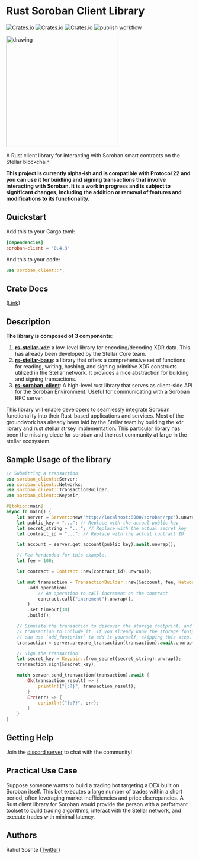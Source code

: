 # Rust Soroban Client Library

![Crates.io](https://img.shields.io/crates/v/soroban-client)
![Crates.io](https://img.shields.io/crates/l/soroban-client)
![Crates.io](https://img.shields.io/crates/d/soroban-client)
![publish workflow](https://github.com/rahul-soshte/rs-soroban-client/actions/workflows/publish.yml/badge.svg)

<img src="img/rust-soroban-client-logo.png" alt="drawing" width="300"/>

A Rust client library for interacting with Soroban smart contracts on the Stellar blockchain

**This project is currently alpha-ish and is compatible with Protocol 22 and you can use it for  buidling and signing transactions that involve interacting with Soroban. It is a work in progress and is subject to significant changes, including the addition or removal of features and modifications to its functionality.**

## Quickstart

Add this to your Cargo.toml:

```toml
[dependencies]
soroban-client = "0.4.3"
```

And this to your code:

```rust
use soroban_client::*;
```

## Crate Docs

([Link](https://docs.rs/soroban-client/latest/soroban_client/))

## Description

**The library is composed of 3 components**:

1. **[rs-stellar-xdr](https://github.com/stellar/rs-stellar-xdr)**: a low-level library for encoding/decoding XDR data. This has already been developed by the Stellar Core team.
2. **[rs-stellar-base](https://github.com/rahul-soshte/rs-stellar-base)**: a library that offers a comprehensive set of functions for reading, writing, hashing, and signing primitive XDR constructs utilized in the Stellar network. It provides a nice abstraction for building and signing transactions.
3. **[rs-soroban-client](https://github.com/rahul-soshte/rs-soroban-client)**: A high-level rust library that serves as client-side API for the Soroban Environment. Useful for communicating with a Soroban RPC server.

This library will enable developers to seamlessly integrate Soroban functionality into their Rust-based applications and services. Most of the groundwork has already been laid by the Stellar team by building the xdr library and  rust stellar strkey implementation. This particular library has been the missing piece for soroban and the rust community at large in the stellar ecosystem.


## Sample Usage of the library

```rust
// Submitting a transaction
use soroban_client::Server;
use soroban_client::Networks;
use soroban_client::TransactionBuilder;
use soroban_client::Keypair;

#[tokio::main]
async fn main() {
    let server = Server::new("http://localhost:8000/soroban/rpc").unwrap();
    let public_key = "..."; // Replace with the actual public key
    let secret_string = "..."; // Replace with the actual secret key
    let contract_id = "..."; // Replace with the actual contract ID

    let account = server.get_account(public_key).await.unwrap();

    // Fee hardcoded for this example.
    let fee = 100;

    let contract = Contract::new(contract_id).unwrap();

    let mut transaction = TransactionBuilder::new(&account, fee, Networks::STANDALONE)
        .add_operation(
            // An operation to call increment on the contract
            contract.call("increment").unwrap(),
        )
        .set_timeout(30)
        .build();

    // Simulate the transaction to discover the storage footprint, and update the
    // transaction to include it. If you already know the storage footprint you
    // can use `add_footprint` to add it yourself, skipping this step.
    transaction = server.prepare_transaction(transaction).await.unwrap();

    // Sign the transaction
    let secret_key = Keypair::from_secret(secret_string).unwrap();
    transaction.sign(&secret_key);

    match server.send_transaction(transaction).await {
        Ok(transaction_result) => {
            println!("{:?}", transaction_result);
        }
        Err(err) => {
            eprintln!("{:?}", err);
        }
    }
}
```

## Getting Help

Join the [discord server](https://discord.gg/mH9R2mw9tP) to chat with the community!

## Practical Use Case

Suppose someone wants to build a trading bot targeting a DEX built on Soroban itself. This bot executes a large number of trades within a short period, often leveraging market inefficiencies and price discrepancies.  A Rust client library for Soroban would provide the person with a performant toolset to build trading algorithms, interact with the Stellar network, and execute trades with minimal latency.


## Authors

Rahul Soshte ([Twitter](https://twitter.com/RahulSoshte))
